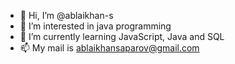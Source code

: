 - 👋 Hi, I’m @ablaikhan-s
- 👀 I’m interested in java programming
- 🌱 I’m currently learning JavaScript, Java and SQL
- 📫 My mail is ablaikhansaparov@gmail.com
